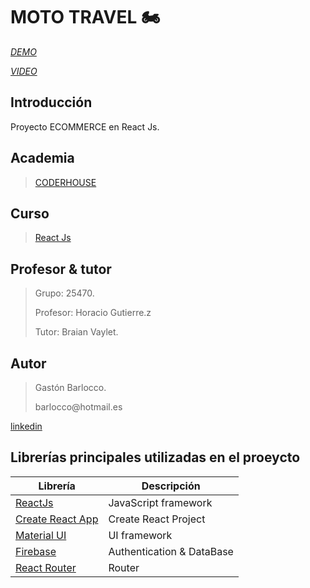# MOTO TRAVEL :motorcycle:

*<p>[DEMO](https://mototravelgastonbarlocco.netlify.app)*</p>
*<p>[VIDEO](/)*</p>

## Introducción
Proyecto ECOMMERCE en React Js.


## Academia
> [CODERHOUSE](https://www.coderhouse.com.uy)


## Curso
> [React Js](https://www.coderhouse.com.uy/online/reactjs)


## Profesor & tutor
> <p>Grupo: 25470.</p>
> <p>Profesor: Horacio Gutierre.z</p>
> <p>Tutor: Braian Vaylet.</p> 


## Autor
> <p>Gastón Barlocco. </p>
> <p>barlocco@hotmail.es </p>
[linkedin](https://www.linkedin.com/in/gastón-barlocco-315756148/)


## Librerías principales utilizadas en el proeycto

| Librería                                                         | Descripción               |
| ---------------------------------------------------------------- | ------------------------- |
| [ReactJs](https://es.reactjs.org/)                               | JavaScript framework      |
| [Create React App](https://github.com/facebook/create-react-app) | Create React Project      |
| [Material  UI](https://mui.com)                                  | UI framework              |
| [Firebase](https://firebase.google.com/?hl=es)                   | Authentication & DataBase |
| [React Router](https://reactrouter.com/)                         | Router                    |